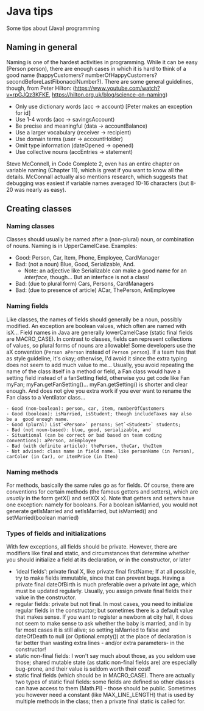 # Java tips
Some tips about (Java) programming

## Naming in general
Naming is one of the hardest activities in programming. While it can be easy (Person person), there are enough cases in which it is hard to think of a good name (happyCustomers? numberOfHappyCustomers? secondBeforeLastFibonacciNumber?). There are some general guidelines, though, from Peter Hilton: (https://www.youtube.com/watch?v=rpGJQz3KFKE, https://hilton.org.uk/blog/science-on-naming)
  - Only use dictionary words (acc -> account) [Peter makes an exception for id]
  - Use 1-4 words (acc -> savingsAccount)
  - Be precise and meaningful (data -> accountBalance)
  - Use a larger vocabulary (receiver -> recipient)
  - Use domain terms (user -> accountHolder)
  - Omit type information (dateOpened -> opened)
  - Use collective nouns (accEntries -> statement)

Steve McConnell, in Code Complete 2, even has an entire chapter on variable naming (Chapter 11), which is great if you want to know all the details. McConnall actually also mentions research, which suggests that debugging was easiest if variable names averaged 10-16 characters (but 8-20 was nearly as easy). 

## Creating classes 

### Naming classes

Classes should usually be named after a (non-plural) noun, or combination of nouns. Naming is in UpperCamelCase. Examples:
   - Good: Person, Car, Item, Phone, Employee, CardManager
   - Bad: (not a noun) Blue, Good, Serializable, And. 
	   + Note: an adjective like Serializable can make a good name for an _interface_, though... But an interface is not a class!
   - Bad: (due to plural form) Cars, Persons, CardManagers
   - Bad: (due to presence of article) ACar, ThePerson, AnEmployee 
   

### Naming fields
Like classes, the names of fields should generally be a noun, possibly modified. An exception are boolean values, which often are named with isX... Field names in Java are generally lowerCamelCase (static final fields are MACRO_CASE). In contrast to classes, fields can represent collections of values, so plural forms of nouns are allowable! Some developers use the aX convention (`Person aPerson` instead of `Person person`). If a team has that as style guideline, it's okay; otherwise, I'd avoid it since the extra typing does not seem to add much value to me...
Usually, you avoid repeating the name of the class itself in a method or field, a Fan class would have a setting field instead of a fanSetting field, otherwise you get code like Fan myFan; myFan.getFanSetting()... myFan.getSetting() is shorter and clear enough. And does not give you extra work if you ever want to rename the Fan class to a Ventilator class...

	- Good (non-boolean): person, car, item, numberOfCustomers
	- Good (boolean): isMarried, isStudent; though includeTaxes may also be a  good enough name.
	- Good (plural) List`<Person>` persons; Set`<Student>` students;
	- Bad (not noun-based): blue, good, serializable, and
	- Situational (can be correct or bad based on team coding conventions): aPerson, anEmployee
	- Bad (with definite article): thePerson, theCar, theItem 
	- Not advised: class name in field name. like personName (in Person), carColor (in Car), or itemPrice (in Item)
	
### Naming methods

For methods, basically the same rules go as for fields. Of course, there are conventions for certain methods (the famous getters and setters), which are _usually_ in the form getX() and setX(X x). Note that getters and setters have one exception: namely for booleans. For a boolean isMarried, you would not generate getIsMarried and setIsMarried, but isMarried() and setMarried(boolean married)

### Types of fields and initializations
With few exceptions, all fields should be private. However, there are modifiers like final and static, and circumstances that determine whether you should initialize a field at its declaration, or in the constructor, or later
 - 'ideal fields': private final X, like private final firstName; If at all possible, try to make fields immutable, since that can prevent bugs. Having a private final dateOfBirth is much preferable over a private int age, which must be updated regularly. Usually, you assign private final fields their value in the constructor.
 - regular fields: private but not final. In most cases, you need to initialize regular fields in the constructor; but sometimes there is a default value that makes sense. If you want to register a newborn at city hall, it does not seem to make sense to ask whether the baby is married, and in by far most cases it is still alive; so setting isMarried to false and dateOfDeath to null (or Optional.empty()) at the place of declaration is far better than wasting extra lines - and/or extra parameters- in the constructor!
 - static non-final fields: I won't say much about those, as you seldom use those; shared mutable state (as static non-final fields are) are especially bug-prone, and their value is seldom worth their cost!
 - static final fields (which should be in MACRO_CASE). There are actually two types of static final fields: some fields are defined so other classes can have access to them (Math.PI) - those should be public. Sometimes you however need a constant (like MAX_LINE_LENGTH) that is used by multiple methods in the class; then a private final static is called for.
	
